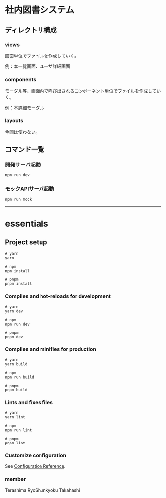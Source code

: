 # 社内図書システム

## ディレクトリ構成

### views

画面単位でファイルを作成していく。

例：本一覧画面、ユーザ詳細画面

### components

モーダル等、画面内で呼び出されるコンポーネント単位でファイルを作成していく。

例：本詳細モーダル
### layouts

今回は使わない。

## コマンド一覧

### 開発サーバ起動

```bash
npm run dev
```

### モックAPIサーバ起動

```bash
npm run mock
```

---
# essentials

## Project setup

```
# yarn
yarn

# npm
npm install

# pnpm
pnpm install
```

### Compiles and hot-reloads for development

```
# yarn
yarn dev

# npm
npm run dev

# pnpm
pnpm dev
```

### Compiles and minifies for production

```
# yarn
yarn build

# npm
npm run build

# pnpm
pnpm build
```

### Lints and fixes files

```
# yarn
yarn lint

# npm
npm run lint

# pnpm
pnpm lint
```

### Customize configuration

See [Configuration Reference](https://vitejs.dev/config/).

### member
Terashima
RyoShunkyoku
Takahashi

